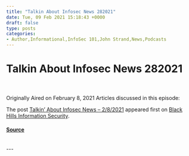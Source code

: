 ```yaml
---
title: "Talkin About Infosec News 282021"
date: Tue, 09 Feb 2021 15:18:43 +0000
draft: false
type: posts
categories: 
- Author,Informational,InfoSec 101,John Strand,News,Podcasts
---
```

# Talkin About Infosec News 282021

<br/>

<br/>
Originally Aired on February 8, 2021 Articles discussed in this episode:

The post [Talkin’ About Infosec News – 2/8/2021](https://www.blackhillsinfosec.com/talkin-about-infosec-news-2-8-2021/) appeared first on [Black Hills Information Security](https://www.blackhillsinfosec.com).

#### [Source](https://www.blackhillsinfosec.com/talkin-about-infosec-news-2-8-2021/)

<br/>
---
